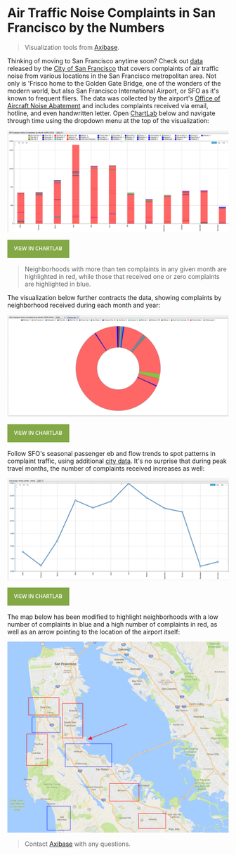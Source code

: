 Air Traffic Noise Complaints in San Francisco by the Numbers
==

> Visualization tools from [Axibase](https://axibase.com).

Thinking of moving to San Francisco anytime soon? Check out [data](https://github.com/axibase/open-data-catalog/blob/master/datasets/q3xd-hfi8.md) 
released by the [City of San Francisco](https://catalog.data.gov/organization/city-of-san-francisco) that covers
complaints of air traffic noise from various locations in the San Francisco metropolitan area. Not only
is 'Frisco home to the Golden Gate Bridge, one of the wonders of the modern world, but also San
Francisco International Airport, or SFO as it's known to frequent fliers. The data was collected by
the airport's [Office of Aircraft Noise Abatement](https://www.flysfo.com/community/noise-abatement) and includes
complaints received via email, hotline, and even handwritten letter. Open [ChartLab](https://apps.axibase.com) below and navigate through time
using the dropdown menu at the top of the visualization:

![](Images/SFO1.png)

[![](Images/button.png)](https://apps.axibase.com/chartlab/d8b696da/2/#fullscreen)

> Neighborhoods with more than ten complaints in any given month are highlighted in red, while
those that received one or zero complaints are highlighted in blue.

The visualization below further contracts the data, showing complaints by neighborhood received during each month and year:

![](Images/SFO4.png)

[![](Images/button.png)](https://apps.axibase.com/chartlab/d8b696da/#fullscreen)

Follow SFO's seasonal passenger eb and flow trends to spot patterns in complaint traffic, using additional [city data](https://github.com/axibase/open-data-catalog/blob/master/datasets/rkru-6vcg.md). It's no
surprise that during peak travel months, the number of complaints received increases as well:

![](Images/SFO2.png)

[![](Images/button.png)](https://apps.axibase.com/chartlab/d8b696da/3/#fullscreen)

The map below has been modified to highlight neighborhoods with a low number of complaints in blue and a
high number of complaints in red, as well as an arrow pointing to the location of the airport itself:

![](Images/SFO7.png)

> Contact [Axibase](https://axibase.com/feedback/) with any questions.